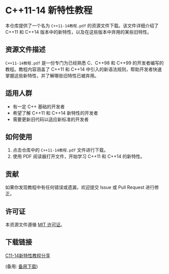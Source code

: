 # C++11-14 新特性教程

本仓库提供了一个名为 `C++11-14教程.pdf` 的资源文件下载。该文件详细介绍了 C++11 和 C++14 版本中的新特性，以及在这些版本中弃用的某些旧特性。

## 资源文件描述

`C++11-14教程.pdf` 是一份专门为已经熟悉 C、C++98 和 C++99 的开发者编写的教程。教程内容涵盖了 C++11 和 C++14 中引入的新语法规则，帮助开发者快速掌握这些新特性，并了解哪些旧特性已被弃用。

## 适用人群

- 有一定 C++ 基础的开发者
- 希望了解 C++11 和 C++14 新特性的开发者
- 需要更新旧代码以适应新标准的开发者

## 如何使用

1. 点击仓库中的 `C++11-14教程.pdf` 文件进行下载。
2. 使用 PDF 阅读器打开文件，开始学习 C++11 和 C++14 的新特性。

## 贡献

如果你发现教程中有任何错误或遗漏，欢迎提交 Issue 或 Pull Request 进行修正。

## 许可证

本资源文件遵循 [MIT 许可证](LICENSE)。

## 下载链接
[C11-14新特性教程分享](https://pan.quark.cn/s/89cc8365770a) 

(备用: [备用下载](https://pan.baidu.com/s/1S7KpnRKca-q3cuhzI1oH1Q?pwd=1234))
